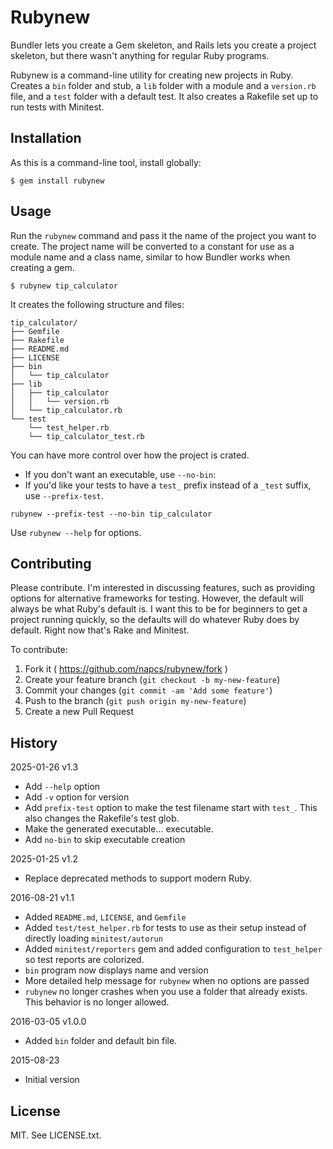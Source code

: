 # Rubynew

Bundler lets you create a Gem skeleton, and Rails lets you create a project skeleton, but there wasn't anything for regular Ruby programs.

Rubynew is a command-line utility for creating new projects in Ruby. Creates a `bin` folder and stub, a `lib` folder with a module
and a `version.rb` file, and a `test` folder with a default test. It also creates a Rakefile set up to run tests with Minitest.

## Installation

As this is a command-line tool, install globally:

```
$ gem install rubynew
```


## Usage

Run the `rubynew` command and pass it the name of the project you want to create. The project
name will be converted to a constant for use as a module name and a class name, similar to how
Bundler works when creating a gem.

```
$ rubynew tip_calculator
```

It creates the following structure and files:

```
tip_calculator/
├── Gemfile
├── Rakefile
├── README.md
├── LICENSE
├── bin
│   └── tip_calculator
├── lib
│   ├── tip_calculator
│   │   └── version.rb
│   └── tip_calculator.rb
└── test
    └── test_helper.rb
    └── tip_calculator_test.rb
```

You can have more control over how the project is crated.

- If you don't want an executable, use `--no-bin`:
- If you'd like your tests to have a `test_` prefix instead of a `_test` suffix, use `--prefix-test`.

```
rubynew --prefix-test --no-bin tip_calculator
```

Use `rubynew --help` for options.

## Contributing

Please contribute. I'm interested in discussing features, such as providing options for alternative frameworks for testing. However, the default will always be what Ruby's default is. I want this to be for beginners to get a project running quickly, so the defaults will do whatever Ruby does by default. Right now that's Rake and Minitest.

To contribute:

1. Fork it ( https://github.com/napcs/rubynew/fork )
2. Create your feature branch (`git checkout -b my-new-feature`)
3. Commit your changes (`git commit -am 'Add some feature'`)
4. Push to the branch (`git push origin my-new-feature`)
5. Create a new Pull Request


## History

2025-01-26 v1.3
* Add `--help` option
* Add `-v` option for version
* Add `prefix-test` option to make the test filename start with `test_`. This also changes the Rakefile's test glob.
* Make the generated executable... executable.
* Add `no-bin` to skip executable creation

2025-01-25 v1.2
* Replace deprecated methods to support modern Ruby.


2016-08-21 v1.1

* Added `README.md`, `LICENSE`, and `Gemfile`
* Added `test/test_helper.rb` for tests to use as their setup instead of directly loading `minitest/autorun`
* Added `minitest/reporters` gem and added configuration to `test_helper` so test reports are colorized.
* `bin` program now displays name and version
* More detailed help message for `rubynew` when no options are passed
* `rubynew` no longer crashes when you use a folder that already exists. This behavior is no longer allowed.


2016-03-05 v1.0.0

* Added `bin` folder and default bin file.

2015-08-23

* Initial version

## License

MIT. See LICENSE.txt.
